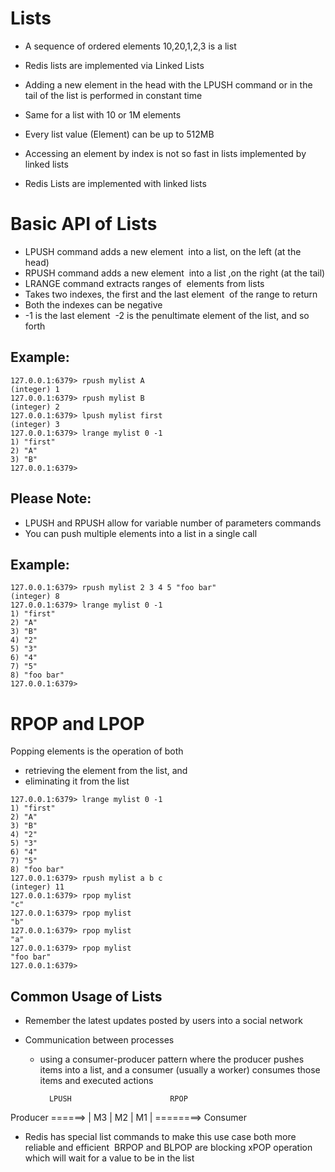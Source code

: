 # Lists

- A sequence of ordered elements 
10,20,1,2,3 is a list 

- Redis lists are implemented via Linked Lists 
- Adding a new element in the head with the LPUSH command or in the tail of the list is performed in constant time
- Same for a list with 10 or 1M elements
- Every list value (Element) can be up to 512MB
- Accessing an element by index is not so fast in lists implemented by linked lists
- Redis Lists are implemented with linked lists


# Basic API of Lists

- LPUSH command adds a new element  into a list, on the left (at the head)
- RPUSH command adds a new element  into a list ,on the right (at the tail)
- LRANGE command extracts ranges of  elements from lists
- Takes two indexes, the first and the last element  of the range to return 
- Both the indexes can be negative
- -1 is the last element  -2 is the penultimate element of the list, and so forth

## Example:

```
127.0.0.1:6379> rpush mylist A
(integer) 1
127.0.0.1:6379> rpush mylist B
(integer) 2
127.0.0.1:6379> lpush mylist first
(integer) 3
127.0.0.1:6379> lrange mylist 0 -1
1) "first"
2) "A"
3) "B"
127.0.0.1:6379> 
```

## Please Note:

- LPUSH and RPUSH  allow for variable number of parameters commands
- You can push multiple elements into a list in a single call

## Example:

```
127.0.0.1:6379> rpush mylist 2 3 4 5 "foo bar"
(integer) 8
127.0.0.1:6379> lrange mylist 0 -1
1) "first"
2) "A"
3) "B"
4) "2"
5) "3"
6) "4"
7) "5"
8) "foo bar"
127.0.0.1:6379>
```


# RPOP and LPOP


Popping elements is the operation of both 
 - retrieving the element from the list, and 
 - eliminating it from the list
 
 
```
127.0.0.1:6379> lrange mylist 0 -1
1) "first"
2) "A"
3) "B"
4) "2"
5) "3"
6) "4"
7) "5"
8) "foo bar"
127.0.0.1:6379> rpush mylist a b c
(integer) 11
127.0.0.1:6379> rpop mylist
"c"
127.0.0.1:6379> rpop mylist
"b"
127.0.0.1:6379> rpop mylist
"a"
127.0.0.1:6379> rpop mylist
"foo bar"
127.0.0.1:6379>
```


## Common Usage of Lists

- Remember the latest updates posted by users into a social network

- Communication between processes 
  - using a consumer-producer pattern where the producer pushes items into a list, and a consumer (usually a worker) consumes those items and executed actions 
  
  
          LPUSH                      RPOP
Producer  ======> | M3 | M2 | M1 |  ========> Consumer


  - Redis has special list commands to make this use case both more reliable and efficient
 BRPOP and BLPOP are blocking xPOP operation which will wait for a value to be in the list 
